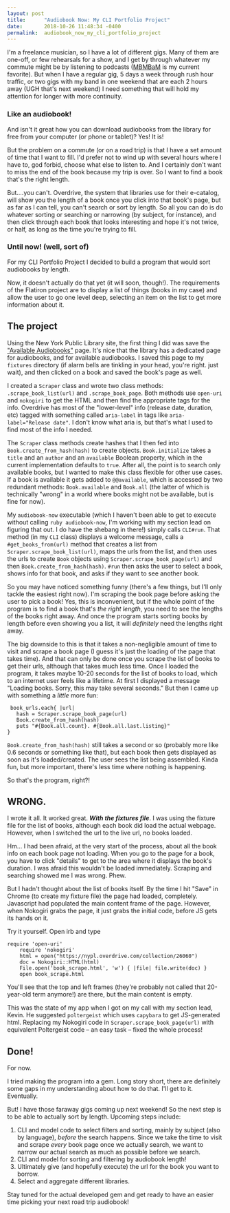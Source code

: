 ```yaml
---
layout: post
title:      "Audiobook Now: My CLI Portfolio Project"
date:       2018-10-26 11:48:34 -0400
permalink:  audiobook_now_my_cli_portfolio_project
---
```



I'm a freelance musician, so I have a lot of different gigs. Many of them are one-off, or few rehearsals for a show, and I get by through whatever my commute might be by listening to podcasts ([MBMBaM](http://www.maximumfun.org/shows/my-brother-my-brother-and-me) is my current favorite). But when I have a regular gig, 5 days a week through rush hour traffic, or two gigs with my band in one weekend that are each 2 hours away (UGH that's next weekend) I need something that will hold my attention for longer with more continuity. 

### Like an audiobook!

And isn't it great how you can download audiobooks from the library for free from your computer (or phone or tablet)? Yes! It is! 

But the problem on a commute (or on a road trip) is that I have a set amount of time that I want to fill. I'd prefer not to wind up with several hours where I have to, god forbid, choose what else to listen to. And I certainly don't want to miss the end of the book because my trip is over. So I want to find a book that's the right length.

But....you can't. Overdrive, the system that libraries use for their e-catalog, will show you the length of a book once you click into that book's page, but as far as I can tell, you can't search or sort by length. So all you can do is do whatever sorting or searching or narrowing (by subject, for instance), and then click through each book that looks interesting and hope it's not twice, or half, as long as the time you're trying to fill.

### Until now! (well, sort of)

For my CLI Portfolio Project I decided to build a program that would sort audiobooks by length. 

Now, it doesn't actually do that yet (it will soon, though!). The requirements of the Flatiron project are to display a list of things (books in my case) and allow the user to go one level deep, selecting an item on the list to get more information about it.

## The project

Using the New York Public Library site, the first thing I did was save the ["Available Audiobooks"](https://nypl.overdrive.com/collection/26060) page. It's nice that the library has a dedicated page for audiobooks, and for available audiobooks. I saved this page to my `fixtures` directory (if alarm bells are tinkling in your head, you're right. just wait), and then clicked on a book and saved the book's page as well.

I created a `Scraper` class and wrote two class methods: `.scrape_book_list(url)` and `.scrape_book_page`. Both methods use `open-uri` and `nokogiri` to get the HTML and then find the appropriate tags for the info. Overdrive has most of the "lower-level" info (release date, duration, etc) tagged with something called `aria-label` in tags like `aria-label="Release date"`. I don't know what aria is, but that's what I used to find most of the info I needed.

The `Scraper` class methods create hashes that I then fed into `Book.create_from_hash(hash)` to create objects. `Book.initialize` takes a `title` and an `author` and an `available` Boolean property, which in the current implementation defaults to `true`. After all, the point is to search only available books, but I wanted to make this class flexible for other use cases. If a book is available it gets added to `@@available`, which is accessed by two redundant methods: `Book.available` and `Book.all` (the latter of which is technically "wrong" in a world where books might not be available, but is fine for now).

My `audiobook-now` executable (which I haven't been able to get to execute without calling `ruby audiobook-now`, I'm working with my section lead on figuring that out. I do have the shebang in there!) simply calls `CLI#run`. That method (in my `CLI` class) displays a welcome message, calls a `#get_books_from(url)` method that creates a list from `Scraper.scrape_book_list(url)`, maps the urls from the list, and then uses the urls to create `Book` objects using `Scraper.scrape_book_page(url)` and then `Book.create_from_hash(hash)`. `#run` then asks the user to select a book, shows info for that book, and asks if they want to see another book.

So you may have noticed something funny (there's a few things, but I'll only tackle the easiest right now). I'm scraping the book page before asking the user to pick a book! Yes, this is inconvenient, but if the whole point of the program is to find a book that's *the right length*, you need to see the lengths of the books right away. And once the program starts sorting books by length before even showing you a list, it will *definitely* need the lengths right away.

The big downside to this is that it takes a non-negligible amount of time to visit and scrape a book page (I guess it's just the loading of the page that takes time). And that can only be done once you scrape the list of books to get their urls, although that takes much less time. Once I loaded the program, it takes maybe 10-20 seconds for the list of books to load, which to an internet user feels like a lifetime. At first I displayed a message "Loading books. Sorry, this may take several seconds." But then I came up with something a *little* more fun: 

     book_urls.each{ |url| 
       hash = Scraper.scrape_book_page(url)
       Book.create_from_hash(hash)
       puts "#{Book.all.count}. #{Book.all.last.listing}"      
    }
		
`Book.create_from_hash(hash)` still takes a second or so (probably more like 0.6 seconds or something like that), but each book then gets displayed as soon as it's loaded/created. The user sees the list being assembled. Kinda fun, but more important, there's less time where nothing is happening.

So that's the program, right?!

## WRONG.

I wrote it all. It worked great. ***With the fixtures file***. I was using the fixture file for the list of books, although each book did load the actual webpage. However, when I switched the url to the live url, no books loaded.

Hm... I had been afraid, at the very start of the process, about all the book info on each book page not loading. When you go to the page for a book, you have to click "details" to get to the area where it displays the book's duration. I was afraid this wouldn't be loaded immediately. Scraping and searching showed me I was wrong. Phew. 

But I hadn't thought about the list of books itself. By the time I hit "Save" in Chrome (to create my fixture file) the page had loaded, completely. Javascript had populated the main content frame of the page. However, when Nokogiri grabs the page, it just grabs the initial code, before JS gets its hands on it. 

Try it yourself. Open irb and type

    require 'open-uri'
		require 'nokogiri'
		html = open("https://nypl.overdrive.com/collection/26060")
		doc = Nokogiri::HTML(html)
		File.open('book_scrape.html', 'w') { |file| file.write(doc) }
		open book_scrape.html
		
You'll see that the top and left frames (they're probably not called that 20-year-old term anymore!) are there, but the main content is empty.

This was the state of my app when I got on my call with my section lead, Kevin. He suggested `poltergeist` which uses `capybara` to get JS-generated html. Replacing my Nokogiri code in `Scraper.scrape_book_page(url)` with equivalent Poltergeist code – an easy task – fixed the whole process!

## Done!

For now. 

I tried making the program into a gem. Long story short, there are definitely some gaps in my understanding about how to do that. I'll get to it. Eventually.

But! I have those faraway gigs coming up next weekend! So the next step is to be able to actually sort by length. Upcoming steps include:

1. CLI and model code to select filters and sorting, mainly by subject (also by language), *before* the search happens. Since we take the time to visit and scrape *every* book page once we actually search, we want to narrow our actual search as much as possible before we search.
2. CLI and model for sorting and filtering by audiobook length!
3. Ultimately give (and hopefully execute) the url for the book you want to borrow.
4. Select and aggregate different libraries.


Stay tuned for the actual developed gem and get ready to have an easier time picking your next road trip audiobook!
		

